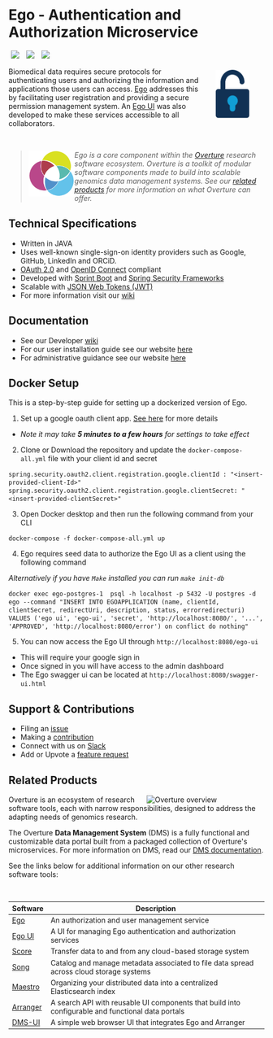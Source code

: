 # Ego - Authentication and Authorization Microservice

[<img hspace="5" src="https://img.shields.io/badge/chat-on--slack-blue?style=for-the-badge">](http://slack.overture.bio)
[<img hspace="5" src="https://img.shields.io/badge/License-gpl--v3.0-blue?style=for-the-badge">](https://github.com/overture-stack/ego/blob/develop/LICENSE)
[<img hspace="5" src="https://img.shields.io/badge/Code%20of%20Conduct-2.1-blue?style=for-the-badge">](code_of_conduct.md)

<div>
<img align="right" width="66vw" vspace="5" src="icon-ego.png" alt="ego-logo" hspace="30"/>
</div>

Biomedical data requires secure protocols for authenticating users and authorizing the information and applications those users can access. [Ego](https://www.overture.bio/products/ego/) addresses this by facilitating user registration and providing a secure permission management system. 
An [Ego UI](https://github.com/overture-stack/ego-ui) was also developed to make these services accessible to all collaborators.

<!--Blockqoute-->

</br>

> 
> <div>
> <img align="left" src="ov-logo.png" height="90" hspace="0"/>
> </div>
> 
> *Ego is a core component within the [Overture](https://www.overture.bio/) research software ecosystem. Overture is a toolkit of modular software components made to build into scalable genomics data management systems. See our [related products](#related-products) for more information on what Overture can offer.*
> 
> 

<!--Blockqoute-->

## Technical Specifications

- Written in JAVA 
- Uses well-known single-sign-on identity providers such as Google, GitHub, LinkedIn and ORCiD.
- [OAuth 2.0](https://oauth.net/2/) and [OpenID Connect](https://auth0.com/docs/authenticate/protocols/openid-connect-protocol) compliant
- Developed with [Sprint Boot](https://spring.io/projects/spring-boot) and [Spring Security Frameworks](https://spring.io/projects/spring-security)
- Scalable with [JSON Web Tokens (JWT)](https://jwt.io/)
- For more information visit our [wiki](https://www.overture.bio/documentation/ego/)

## Documentation

- See our Developer [wiki](https://github.com/overture-stack/ego/wiki)
- For our user installation guide see our website [here](https://www.overture.bio/documentation/ego/installation/)
- For administrative guidance see our website [here](https://www.overture.bio/documentation/ego/user-guide/admin-ui/)

## Docker Setup

This is a step-by-step guide for setting up a dockerized version of Ego.

1. Set up a google oauth client app. [See here](https://www.overture.bio/documentation/ego/installation/prereq/#google) for more details

- *Note it may take **5 minutes to a few hours** for settings to take effect*

2. Clone or Download the repository and update the  ```docker-compose-all.yml``` file with your client id and secret

```
spring.security.oauth2.client.registration.google.clientId : "<insert-provided-client-Id>"
spring.security.oauth2.client.registration.google.clientSecret: "<insert-provided-clientSecret>"
```

3. Open Docker desktop and then run the following command from your CLI

```
docker-compose -f docker-compose-all.yml up 
```

4. Ego requires seed data to authorize the Ego UI as a client using the following command

*Alternatively if you have ```Make``` installed you can run  ```make init-db```*
```
docker exec ego-postgres-1  psql -h localhost -p 5432 -U postgres -d ego --command "INSERT INTO EGOAPPLICATION (name, clientId, clientSecret, redirectUri, description, status, errorredirecturi) VALUES ('ego ui', 'ego-ui', 'secret', 'http://localhost:8080/', '...', 'APPROVED', 'http://localhost:8080/error') on conflict do nothing"
```

5. You can now access the Ego UI through ```http://localhost:8080/ego-ui```
- This will require your google sign in 
- Once signed in you will have access to the admin dashboard
- The Ego swagger ui can be located at ```http://localhost:8080/swagger-ui.html```

## Support & Contributions

- Filing an [issue](https://github.com/overture-stack/ego/issues)
- Making a [contribution](CONTRIBUTING.md)
- Connect with us on [Slack](https://join.slack.com/t/overture-bio/shared_invite/zt-21tdumtdh-9fP1TFeLepK4~Lc377rOYw)
- Add or Upvote a [feature request](https://github.com/overture-stack/ego/issues?q=is%3Aopen+is%3Aissue+label%3Anew-feature+sort%3Areactions-%2B1-desc)

## Related Products 

<div>
  <img align="right" alt="Overture overview" src="https://www.overture.bio/static/124ca0fede460933c64fe4e50465b235/a6d66/system-diagram.png" width="45%" hspace="5">
</div>

Overture is an ecosystem of research software tools, each with narrow responsibilities, designed to address the adapting needs of genomics research. 

The Overture **Data Management System** (DMS) is a fully functional and customizable data portal built from a packaged collection of Overture's microservices. For more information on DMS, read our [DMS documentation](https://www.overture.bio/documentation/dms/).

<!--Read our architecture overview to see how these services relate-->

See the links below for additional information on our other research software tools:

</br>

|Software|Description|
|---|---|
|[Ego](https://github.com/overture-stack/ego)|An authorization and user management service|
|[Ego UI](https://github.com/overture-stack/ego-ui)|A UI for managing Ego authentication and authorization services|
|[Score](https://github.com/overture-stack/score)| Transfer data to and from any cloud-based storage system|
|[Song](https://github.com/overture-stack/song)|Catalog and manage metadata associated to file data spread across cloud storage systems|
|[Maestro](https://github.com/overture-stack/maestro)|Organizing your distributed data into a centralized Elasticsearch index|
|[Arranger](https://github.com/overture-stack/arranger)|A search API with reusable UI components that build into configurable and functional data portals|
|[DMS-UI](https://github.com/overture-stack/dms-ui)|A simple web browser UI that integrates Ego and Arranger|


